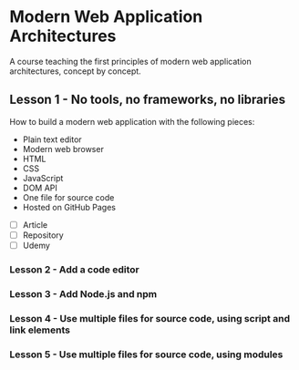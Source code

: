 # Modern Web Application Architectures
A course teaching the first principles of modern web application architectures, concept by concept.

## Lesson 1 - No tools, no frameworks, no libraries

How to build a modern web application with the following pieces:

* Plain text editor
* Modern web browser
* HTML
* CSS
* JavaScript
* DOM API
* One file for source code
* Hosted on GitHub Pages

- [ ] Article
- [ ] Repository
- [ ] Udemy

### Lesson 2 - Add a code editor

### Lesson 3 - Add Node.js and npm

### Lesson 4 - Use multiple files for source code, using script and link elements

### Lesson 5 - Use multiple files for source code, using modules

### 
